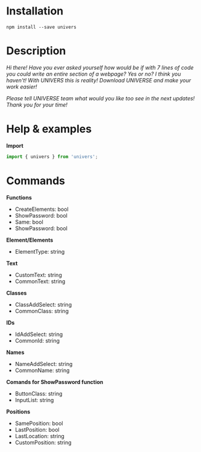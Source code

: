 # Installation

`npm install --save univers`

# Description

*Hi there! Have you ever asked yourself how would be if with 7 lines of code you could write an entire section of a webpage?*
*Yes or no? I think you haven't!*
*With UNIVERS this is reality! Download UNIVERSE and make your work easier!*

*Please tell UNIVERSE team what would you like too see in the next updates!*
*Thank you for your time!*

# Help & examples

**Import**
```javascript
import { univers } from 'univers';
```

# Commands

**Functions**
* CreateElements: bool
* ShowPassword: bool
* Same: bool
* ShowPassword: bool

**Element/Elements**
* ElementType: string

**Text**
* CustomText: string
* CommonText: string

**Classes**
* ClassAddSelect: string
* CommonClass: string

**IDs**
* IdAddSelect: string
* CommonId: string

**Names**
* NameAddSelect: string
* CommonName: string

**Comands for ShowPassword function**
* ButtonClass: string
* InputList: string

**Positions**
* SamePosition: bool
* LastPosition: bool
* LastLocation: string
* CustomPosition: string